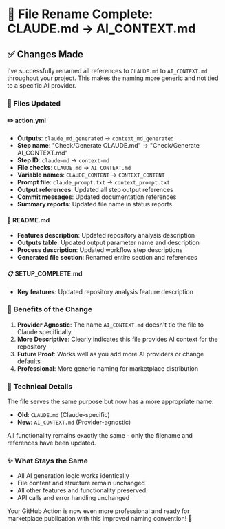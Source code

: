 # 🔄 File Rename Complete: CLAUDE.md → AI_CONTEXT.md

## ✅ Changes Made

I've successfully renamed all references to `CLAUDE.md` to `AI_CONTEXT.md` throughout your project. This makes the naming more generic and not tied to a specific AI provider.

### 📝 Files Updated

#### ✏️ action.yml
- **Outputs**: `claude_md_generated` → `context_md_generated`
- **Step name**: "Check/Generate CLAUDE.md" → "Check/Generate AI_CONTEXT.md"
- **Step ID**: `claude-md` → `context-md`
- **File checks**: `CLAUDE.md` → `AI_CONTEXT.md`
- **Variable names**: `CLAUDE_CONTENT` → `CONTEXT_CONTENT`
- **Prompt file**: `claude_prompt.txt` → `context_prompt.txt`
- **Output references**: Updated all step output references
- **Commit messages**: Updated documentation references
- **Summary reports**: Updated file name in status reports

#### 📖 README.md
- **Features description**: Updated repository analysis description
- **Outputs table**: Updated output parameter name and description
- **Process description**: Updated workflow step descriptions
- **Generated file section**: Renamed entire section and references

#### 📋 SETUP_COMPLETE.md
- **Key features**: Updated repository analysis feature description

### 🎯 Benefits of the Change

1. **Provider Agnostic**: The name `AI_CONTEXT.md` doesn't tie the file to Claude specifically
2. **More Descriptive**: Clearly indicates this file provides AI context for the repository
3. **Future Proof**: Works well as you add more AI providers or change defaults
4. **Professional**: More generic naming for marketplace distribution

### 🔧 Technical Details

The file serves the same purpose but now has a more appropriate name:
- **Old**: `CLAUDE.md` (Claude-specific)
- **New**: `AI_CONTEXT.md` (Provider-agnostic)

All functionality remains exactly the same - only the filename and references have been updated.

### ✨ What Stays the Same

- All AI generation logic works identically
- File content and structure remain unchanged  
- All other features and functionality preserved
- API calls and error handling unchanged

Your GitHub Action is now even more professional and ready for marketplace publication with this improved naming convention! 🚀
